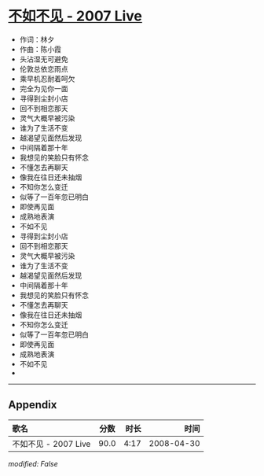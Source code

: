 # [不如不见 - 2007 Live](https://music.163.com/song?id=65173)

* 作词：林夕
* 作曲：陈小霞
* 头沾湿无可避免
* 伦敦总依恋雨点
* 乘早机忍耐着呵欠
* 完全为见你一面
* 寻得到尘封小店
* 回不到相恋那天
* 灵气大概早被污染
* 谁为了生活不变
* 越渴望见面然后发现
* 中间隔着那十年
* 我想见的笑脸只有怀念
* 不懂怎去再聊天
* 像我在往日还未抽烟
* 不知你怎么变迁
* 似等了一百年忽已明白
* 即使再见面
* 成熟地表演
* 不如不见
* 寻得到尘封小店
* 回不到相恋那天
* 灵气大概早被污染
* 谁为了生活不变
* 越渴望见面然后发现
* 中间隔着那十年
* 我想见的笑脸只有怀念
* 不懂怎去再聊天
* 像我在往日还未抽烟
* 不知你怎么变迁
* 似等了一百年忽已明白
* 即使再见面
* 成熟地表演
* 不如不见
* 


---

## Appendix

|歌名|分数|时长|时间|
|:---|:---:|---:|---:|
|不如不见 - 2007 Live|90.0|4:17|2008-04-30

*modified: False*